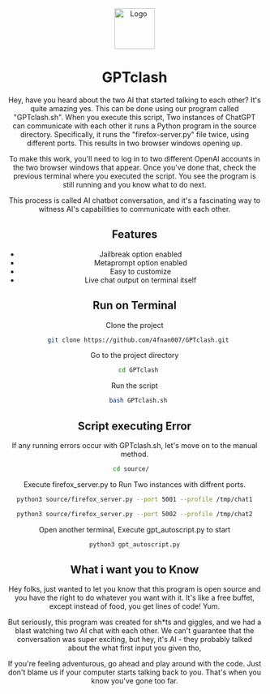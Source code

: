 <div align="center">
  <a href="https://github.com/4fnan007/GPTclash">
    <img src="Alogo.gif" alt="Logo" width="80" height="80">
  </a>


# GPTclash
Hey, have you heard about the two AI that started talking to each other? It's quite amazing yes. This can be done using our program called "GPTclash.sh". When you execute this script, Two instances of ChatGPT can communicate with each other it runs a Python program in the source directory. Specifically, it runs the "firefox-server.py" file twice, using different ports. This results in two browser windows opening up.

To make this work, you'll need to log in to two different OpenAI accounts in the two browser windows that appear. Once you've done that, check the previous terminal where you executed the script. You see the program is still running and you know what to do next.

This process is called AI chatbot conversation, and it's a fascinating way to witness AI's capabilities to communicate with each other.


## Features

- Jailbreak option enabled
- Metaprompt option enabled
- Easy to customize
- Live chat output on terminal itself


## Run on Terminal

Clone the project

```bash
  git clone https://github.com/4fnan007/GPTclash.git
```

Go to the project directory

```bash
  cd GPTclash
```

Run the script

```bash
  bash GPTclash.sh
```



## Script executing Error

If any running errors occur with GPTclash.sh, let's move on to the manual method.

```bash
cd source/  
```
Execute firefox_server.py to Run Two instances with diffrent ports.

```bash
python3 source/firefox_server.py --port 5001 --profile /tmp/chat1
```
```bash
python3 source/firefox_server.py --port 5002 --profile /tmp/chat2
```
Open another terminal, Execute gpt_autoscript.py to start
```bash
python3 gpt_autoscript.py
```
## What i want you to Know

Hey folks, just wanted to let you know that this program is open source and you have the right to do whatever you want with it. It's like a free buffet, except instead of food, you get lines of code! Yum.

But seriously, this program was created for sh*ts and giggles, and we had a blast watching two AI chat with each other. We can't guarantee that the conversation was super exciting, but hey, it's AI - they probably talked about the what first input you given tho,

If you're feeling adventurous, go ahead and play around with the code. Just don't blame us if your computer starts talking back to you. That's when you know you've gone too far.
